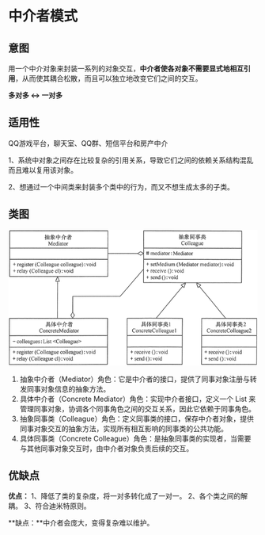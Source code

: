# 中介者模式

## 意图

用一个中介对象来封装一系列的对象交互，**中介者使各对象不需要显式地相互引用**，从而使其耦合松散，而且可以独立地改变它们之间的交互。

**多对多  <-> 一对多**

## 适用性

QQ游戏平台，聊天室、QQ群、短信平台和房产中介

1、系统中对象之间存在比较复杂的引用关系，导致它们之间的依赖关系结构混乱而且难以复用该对象。

 2、想通过一个中间类来封装多个类中的行为，而又不想生成太多的子类。



## 类图

![中介者模式的结构图](.pics/medium/medium.png)

1. 抽象中介者（Mediator）角色：它是中介者的接口，提供了同事对象注册与转发同事对象信息的抽象方法。
2. 具体中介者（Concrete Mediator）角色：实现中介者接口，定义一个 List 来管理同事对象，协调各个同事角色之间的交互关系，因此它依赖于同事角色。
3. 抽象同事类（Colleague）角色：定义同事类的接口，保存中介者对象，提供同事对象交互的抽象方法，实现所有相互影响的同事类的公共功能。
4. 具体同事类（Concrete Colleague）角色：是抽象同事类的实现者，当需要与其他同事对象交互时，由中介者对象负责后续的交互。



## 优缺点

**优点：** 1、降低了类的复杂度，将一对多转化成了一对一。 2、各个类之间的解耦。 3、符合迪米特原则。

**缺点：**中介者会庞大，变得复杂难以维护。